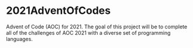 # 2021AdventOfCodes
Advent of Code (AOC) for 2021.
The goal of this project will be to complete all of the challenges of AOC 2021 with a diverse set of programming languages.

